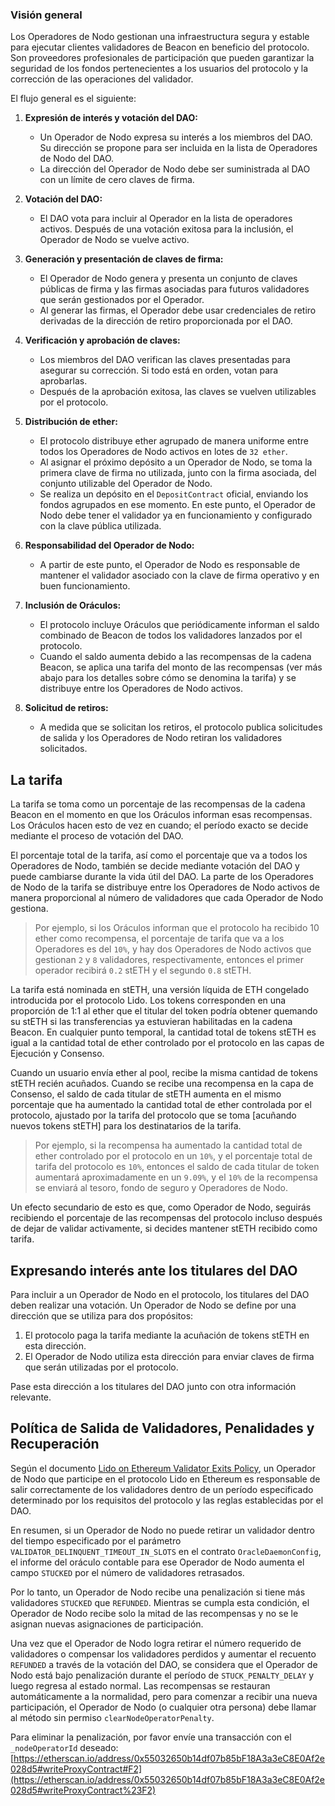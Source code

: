 ### Visión general

Los Operadores de Nodo gestionan una infraestructura segura y estable para ejecutar clientes validadores de Beacon en beneficio del protocolo. Son proveedores profesionales de participación que pueden garantizar la seguridad de los fondos pertenecientes a los usuarios del protocolo y la corrección de las operaciones del validador.

El flujo general es el siguiente:

1. **Expresión de interés y votación del DAO:**
   - Un Operador de Nodo expresa su interés a los miembros del DAO. Su dirección se propone para ser incluida en la lista de Operadores de Nodo del DAO.
   - La dirección del Operador de Nodo debe ser suministrada al DAO con un límite de cero claves de firma.

2. **Votación del DAO:**
   - El DAO vota para incluir al Operador en la lista de operadores activos. Después de una votación exitosa para la inclusión, el Operador de Nodo se vuelve activo.

3. **Generación y presentación de claves de firma:**
   - El Operador de Nodo genera y presenta un conjunto de claves públicas de firma y las firmas asociadas para futuros validadores que serán gestionados por el Operador.
   - Al generar las firmas, el Operador debe usar credenciales de retiro derivadas de la dirección de retiro proporcionada por el DAO.

4. **Verificación y aprobación de claves:**
   - Los miembros del DAO verifican las claves presentadas para asegurar su corrección. Si todo está en orden, votan para aprobarlas.
   - Después de la aprobación exitosa, las claves se vuelven utilizables por el protocolo.

5. **Distribución de ether:**
   - El protocolo distribuye ether agrupado de manera uniforme entre todos los Operadores de Nodo activos en lotes de `32 ether`.
   - Al asignar el próximo depósito a un Operador de Nodo, se toma la primera clave de firma no utilizada, junto con la firma asociada, del conjunto utilizable del Operador de Nodo.
   - Se realiza un depósito en el `DepositContract` oficial, enviando los fondos agrupados en ese momento. En este punto, el Operador de Nodo debe tener el validador ya en funcionamiento y configurado con la clave pública utilizada.

6. **Responsabilidad del Operador de Nodo:**
   - A partir de este punto, el Operador de Nodo es responsable de mantener el validador asociado con la clave de firma operativo y en buen funcionamiento.

7. **Inclusión de Oráculos:**
   - El protocolo incluye Oráculos que periódicamente informan el saldo combinado de Beacon de todos los validadores lanzados por el protocolo.
   - Cuando el saldo aumenta debido a las recompensas de la cadena Beacon, se aplica una tarifa del monto de las recompensas (ver más abajo para los detalles sobre cómo se denomina la tarifa) y se distribuye entre los Operadores de Nodo activos.

8. **Solicitud de retiros:**
   - A medida que se solicitan los retiros, el protocolo publica solicitudes de salida y los Operadores de Nodo retiran los validadores solicitados.

## La tarifa

La tarifa se toma como un porcentaje de las recompensas de la cadena Beacon en el momento en que los Oráculos informan esas recompensas. Los Oráculos hacen esto de vez en cuando; el período exacto se decide mediante el proceso de votación del DAO.

El porcentaje total de la tarifa, así como el porcentaje que va a todos los Operadores de Nodo, también se decide mediante votación del DAO y puede cambiarse durante la vida útil del DAO. La parte de los Operadores de Nodo de la tarifa se distribuye entre los Operadores de Nodo activos de manera proporcional al número de validadores que cada Operador de Nodo gestiona.

> Por ejemplo, si los Oráculos informan que el protocolo ha recibido 10 ether como recompensa, el porcentaje de tarifa que va a los Operadores es del `10%`, y hay dos Operadores de Nodo activos que gestionan `2` y `8` validadores, respectivamente, entonces el primer operador recibirá `0.2` stETH y el segundo `0.8` stETH.

La tarifa está nominada en stETH, una versión líquida de ETH congelado introducida por el protocolo Lido. Los tokens corresponden en una proporción de 1:1 al ether que el titular del token podría obtener quemando su stETH si las transferencias ya estuvieran habilitadas en la cadena Beacon. En cualquier punto temporal, la cantidad total de tokens stETH es igual a la cantidad total de ether controlado por el protocolo en las capas de Ejecución y Consenso.

Cuando un usuario envía ether al pool, recibe la misma cantidad de tokens stETH recién acuñados. Cuando se recibe una recompensa en la capa de Consenso, el saldo de cada titular de stETH aumenta en el mismo porcentaje que ha aumentado la cantidad total de ether controlada por el protocolo, ajustado por la tarifa del protocolo que se toma [acuñando nuevos tokens stETH] para los destinatarios de la tarifa.

> Por ejemplo, si la recompensa ha aumentado la cantidad total de ether controlado por el protocolo en un `10%`, y el porcentaje total de tarifa del protocolo es `10%`, entonces el saldo de cada titular de token aumentará aproximadamente en un `9.09%`, y el `10%` de la recompensa se enviará al tesoro, fondo de seguro y Operadores de Nodo.

Un efecto secundario de esto es que, como Operador de Nodo, seguirás recibiendo el porcentaje de las recompensas del protocolo incluso después de dejar de validar activamente, si decides mantener stETH recibido como tarifa.

[minting new steth tokens]: https://github.com/lidofinance/lido-dao/blob/971ac8f/contracts/0.4.24/Lido.sol#L576

## Expresando interés ante los titulares del DAO

Para incluir a un Operador de Nodo en el protocolo, los titulares del DAO deben realizar una votación. Un Operador de Nodo se define por una dirección que se utiliza para dos propósitos:

1. El protocolo paga la tarifa mediante la acuñación de tokens stETH en esta dirección.
2. El Operador de Nodo utiliza esta dirección para enviar claves de firma que serán utilizadas por el protocolo.

Pase esta dirección a los titulares del DAO junto con otra información relevante.

## Política de Salida de Validadores, Penalidades y Recuperación

Según el documento [Lido on Ethereum Validator Exits Policy](https://github.com/lidofinance/documents-and-policies/blob/7595317b8fd2ee60ab25f5cac8eac2cc2cafa149/Lido%20on%20Ethereum%20-%20Validator%20Exits%20Policy.md), un Operador de Nodo que participe en el protocolo Lido en Ethereum es responsable de salir correctamente de los validadores dentro de un período especificado determinado por los requisitos del protocolo y las reglas establecidas por el DAO.

En resumen, si un Operador de Nodo no puede retirar un validador dentro del tiempo especificado por el parámetro `VALIDATOR_DELINQUENT_TIMEOUT_IN_SLOTS` en el contrato `OracleDaemonConfig`, el informe del oráculo contable para ese Operador de Nodo aumenta el campo `STUCKED` por el número de validadores retrasados.

Por lo tanto, un Operador de Nodo recibe una penalización si tiene más validadores `STUCKED` que `REFUNDED`. Mientras se cumpla esta condición, el Operador de Nodo recibe solo la mitad de las recompensas y no se le asignan nuevas asignaciones de participación.

Una vez que el Operador de Nodo logra retirar el número requerido de validadores o compensar los validadores perdidos y aumentar el recuento `REFUNDED` a través de la votación del DAO, se considera que el Operador de Nodo está bajo penalización durante el período de `STUCK_PENALTY_DELAY` y luego regresa al estado normal. Las recompensas se restauran automáticamente a la normalidad, pero para comenzar a recibir una nueva participación, el Operador de Nodo (o cualquier otra persona) debe llamar al método sin permiso `clearNodeOperatorPenalty`.

Para eliminar la penalización, por favor envíe una transacción con el `_nodeOperatorId` deseado: [https://etherscan.io/address/0x55032650b14df07b85bF18A3a3eC8E0Af2e028d5#writeProxyContract#F2](https://etherscan.io/address/0x55032650b14df07b85bF18A3a3eC8E0Af2e028d5#writeProxyContract%23F2)